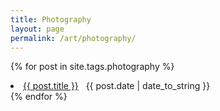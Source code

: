 ```yaml
---
title: Photography
layout: page
permalink: /art/photography/
---
```


{% for post in site.tags.photography %}
 <li> <a href="{{ post.url }}">{{ post.title }}</a> &nbsp; <span>{{ post.date | date_to_string }}</span> </li>
{% endfor %}
